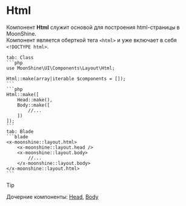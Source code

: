 # Html

Компонент **Html** служит основой для построения html-страницы в MoonShine. \
Компонент является оберткой тега `<html>` и уже включает в себя `<!DOCTYPE html>`.

~~~tabs
tab: Class
```php
use MoonShine\UI\Components\Layout\Html;
 
Html::make(array|iterable $components = []); 
```
```php
Html::make([ 
    Head::make(), 
    Body::make([ 
        //...
    ])
]); 
```
tab: Blade
```blade
<x-moonshine::layout.html> 
    <x-moonshine::layout.head /> 
    <x-moonshine::layout.body> 
        //...
    </x-moonshine::layout.body> 
</x-moonshine::layout.html> 
```
~~~

> [!TIP]
> Дочерние компоненты: [Head](/docs/{{version}}/components/head), [Body](/docs/{{version}}/components/body)
